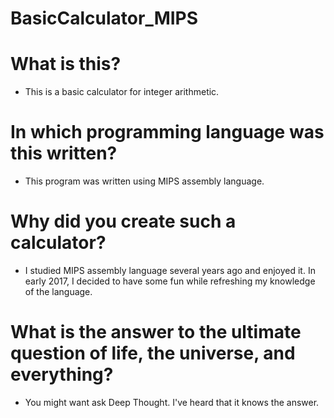 BasicCalculator_MIPS
===========
# What is this?
* This is a basic calculator for integer arithmetic.

# In which programming language was this written?
* This program was written using MIPS assembly language.

# Why did you create such a calculator?
* I studied MIPS assembly language several years ago and enjoyed it. In early 2017, I decided to have some fun while refreshing my knowledge of the language.

# What is the answer to the ultimate question of life, the universe, and everything?
* You might want ask Deep Thought. I've heard that it knows the answer.